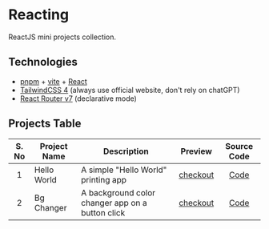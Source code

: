 # Reacting

ReactJS mini projects collection.

## Technologies

- [pnpm]() + [vite](https://vite.dev/) + [React](https://react.dev/)
- [TailwindCSS 4](https://tailwindcss.com/docs/installation/using-vite) (always use official website, don't rely on chatGPT)
- [React Router v7](https://reactrouter.com/start/declarative/installation) (declarative mode)

## Projects Table

| S. No | Project Name | Description                                      |    Preview    | Source Code |
| :---: | ------------ | ------------------------------------------------ | :-----------: | :---------: |
|   1   | Hello World  | A simple "Hello World" printing app              | [checkout](#) |  [Code](#)  |
|   2   | Bg Changer   | A background color changer app on a button click | [checkout](#) |  [Code](#)  |
